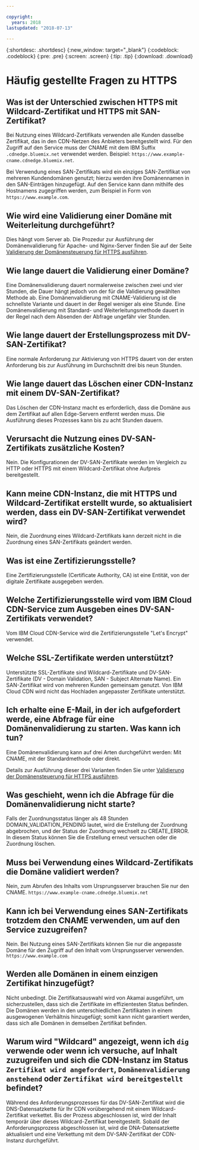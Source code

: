 ```yaml
---

copyright:
  years: 2018
lastupdated: "2018-07-13"

---
```


{:shortdesc: .shortdesc}
{:new_window: target="_blank"}
{:codeblock: .codeblock}
{:pre: .pre}
{:screen: .screen}
{:tip: .tip}
{:download: .download}

# Häufig gestellte Fragen zu HTTPS

## Was ist der Unterschied zwischen HTTPS mit Wildcard-Zertifikat und HTTPS mit SAN-Zertifikat?

Bei Nutzung eines Wildcard-Zertifikats verwenden alle Kunden dasselbe Zertifikat, das in den CDN-Netzen des Anbieters bereitgestellt wird. Für den Zugriff auf den Service muss der CNAME mit dem IBM Suffix `.cdnedge.bluemix.net` verwendet werden. Beispiel: `https://www.example-cname.cdnedge.bluemix.net`.

Bei Verwendung eines SAN-Zertifikats wird ein einziges SAN-Zertifikat von mehreren Kundendomänen genutzt; hierzu werden ihre Domänennamen in den SAN-Einträgen hinzugefügt. Auf den Service kann dann mithilfe des Hostnamens zugegriffen werden, zum Beispiel in Form von `https://www.example.com`.

## Wie wird eine Validierung einer Domäne mit Weiterleitung durchgeführt?

Dies hängt vom Server ab. Die Prozedur zur Ausführung der Domänenvalidierung für Apache- und Nginx-Server finden Sie auf der Seite [Validierung der Domänensteuerung für HTTPS ausführen](how-to-https.html#redirect).

## Wie lange dauert die Validierung einer Domäne?

Eine Domänenvalidierung dauert normalerweise zwischen zwei und vier Stunden, die Dauer hängt jedoch von der für die Validierung gewählten Methode ab. Eine Domänenvalidierung mit CNAME-Validierung ist die schnellste Variante und dauert in der Regel weniger als eine Stunde. Eine Domänenvalidierung mit Standard- und Weiterleitungsmethode dauert in der Regel nach dem Absenden der Abfrage ungefähr vier Stunden.

## Wie lange dauert der Erstellungsprozess mit DV-SAN-Zertifikat?

Eine normale Anforderung zur Aktivierung von HTTPS dauert von der ersten Anforderung bis zur Ausführung im Durchschnitt drei bis neun Stunden.

## Wie lange dauert das Löschen einer CDN-Instanz mit einem DV-SAN-Zertifikat?

Das Löschen der CDN-Instanz macht es erforderlich, dass die Domäne aus dem Zertifikat auf allen Edge-Servern entfernt werden muss. Die Ausführung dieses Prozesses kann bis zu acht Stunden dauern.

## Verursacht die Nutzung eines DV-SAN-Zertifikats zusätzliche Kosten?

Nein. Die Konfigurationen der DV-SAN-Zertifikate werden im Vergleich zu HTTP oder HTTPS mit einem Wildcard-Zertifikat ohne Aufpreis bereitgestellt.

## Kann meine CDN-Instanz, die mit HTTPS und Wildcard-Zertifikat erstellt wurde, so aktualisiert werden, dass ein DV-SAN-Zertifikat verwendet wird?

Nein, die Zuordnung eines Wildcard-Zertifikats kann derzeit nicht in die Zuordnung eines SAN-Zertifikats geändert werden.

## Was ist eine Zertifizierungsstelle?

Eine Zertifizierungsstelle (Certificate Authority, CA) ist eine Entität, von der digitale Zertifikate ausgegeben werden.

## Welche Zertifizierungsstelle wird vom IBM Cloud CDN-Service zum Ausgeben eines DV-SAN-Zertifikats verwendet?

Vom IBM Cloud CDN-Service wird die Zertifizierungsstelle "Let's Encrypt" verwendet.

## Welche SSL-Zertifikate werden unterstützt?

Unterstützte SSL-Zertifikate sind Wildcard-Zertifikate und DV-SAN-Zertifikate (DV - Domain Validation, SAN - Subject Alternate Name). Ein SAN-Zertifikat wird von mehreren Kunden gemeinsam genutzt. Von IBM Cloud CDN wird nicht das Hochladen angepasster Zertifikate unterstützt.

## Ich erhalte eine E-Mail, in der ich aufgefordert werde, eine Abfrage für eine Domänenvalidierung zu starten. Was kann ich tun?

Eine Domänenvalidierung kann auf drei Arten durchgeführt werden: Mit CNAME, mit der Standardmethode oder direkt.

Details zur Ausführung dieser drei Varianten finden Sie unter [Validierung der Domänensteuerung für HTTPS ausführen](how-to-https.html#how-to-https.html#initial-steps-to-domain-control-validation).

## Was geschieht, wenn ich die Abfrage für die Domänenvalidierung nicht starte?

Falls der Zuordnungsstatus länger als 48 Stunden DOMAIN_VALIDATION_PENDING lautet, wird die Erstellung der Zuordnung abgebrochen, und der Status der Zuordnung wechselt zu CREATE_ERROR. In diesem Status können Sie die Erstellung erneut versuchen oder die Zuordnung löschen.

## Muss bei Verwendung eines Wildcard-Zertifikats die Domäne validiert werden?

Nein, zum Abrufen des Inhalts vom Ursprungsserver brauchen Sie nur den CNAME. `https://www.example-cname.cdnedge.bluemix.net`

## Kann ich bei Verwendung eines SAN-Zertifikats trotzdem den CNAME verwenden, um auf den Service zuzugreifen?

Nein. Bei Nutzung eines SAN-Zertifikats können Sie nur die angepasste Domäne für den Zugriff auf den Inhalt vom Ursprungsserver verwenden. `https://www.example.com`

## Werden alle Domänen in einem einzigen Zertifikat hinzugefügt?

Nicht unbedingt. Die Zertifikatsauswahl wird von Akamai ausgeführt, um sicherzustellen, dass sich die Zertifikate im effizientesten Status befinden. Die Domänen werden in den unterschiedlichen Zertifikaten in einem ausgewogenen Verhältnis hinzugefügt; somit kann nicht garantiert werden, dass sich alle Domänen in demselben Zertifikat befinden.

## Warum wird "Wildcard" angezeigt, wenn ich `dig` verwende oder wenn ich versuche, auf Inhalt zuzugreifen und sich die CDN-Instanz im Status `Zertifikat wird angefordert`, `Domänenvalidierung anstehend` oder `Zertifikat wird bereitgestellt` befindet?

Während des Anforderungsprozesses für das DV-SAN-Zertifikat wird die DNS-Datensatzkette für Ihr CDN vorübergehend mit einem Wildcard-Zertifikat verkettet. Bis der Prozess abgeschlossen ist, wird der Inhalt temporär über dieses Wildcard-Zertifikat bereitgestellt. Sobald der Anforderungsprozess abgeschlossen ist, wird die DNA-Datensatzkette aktualisiert und eine Verkettung mit dem DV-SAN-Zertifikat der CDN-Instanz durchgeführt.
